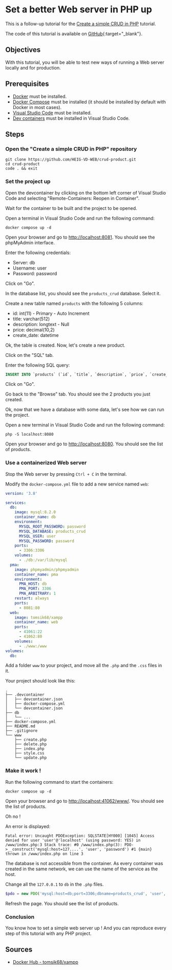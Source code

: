 # Set a better Web server in PHP up

This is a follow-up tutorial for the [Create a simple CRUD in PHP](/web-course/tutorials/create-a-simple-crud-in-php/) tutorial.

The code of this tutorial is available on [GitHub](https://github.com/HEIG-VD-WEB/crud-product-xampp){:target="_blank"}.

## Objectives

With this tutorial, you will be able to test new ways of running a Web server locally and for production.

## Prerequisites

- [Docker](https://docs.docker.com/get-docker/) must be installed.
- [Docker Compose](https://docs.docker.com/compose/install/) must be installed (it should be installed by default with Docker in most cases).
- [Visual Studio Code](https://code.visualstudio.com/download) must be installed.
- [Dev containers](https://code.visualstudio.com/docs/remote/containers) must be installed in Visual Studio Code.

## Steps

### Open the "Create a simple CRUD in PHP" repository

```
git clone https://github.com/HEIG-VD-WEB/crud-product.git
cd crud-product
code . && exit
```

### Set the project up

Open the devcontainer by clicking on the bottom left corner of Visual Studio Code and selecting "Remote-Containers: Reopen in Container".

Wait for the container to be built and the project to be opened.

Open a terminal in Visual Studio Code and run the following command:

```
docker compose up -d
```

Open your browser and go to [http://localhost:8081](http://localhost:8081). You should see the phpMyAdmin interface.

Enter the following credentials:

- Server: db
- Username: user
- Password: password

Click on "Go".

In the database list, you should see the `products_crud` database. Select it.

Create a new table named `products` with the following 5 columns:

- id: int(11) - Primary - Auto Increment
- title: varchar(512)
- description: longtext - Null
- price: decimal(10,2)
- create_date: datetime

Ok, the table is created. Now, let's create a new product.

Click on the "SQL" tab.

Enter the following SQL query:

```sql
INSERT INTO `products` (`id`, `title`, `description`, `price`, `create_date`) VALUES (NULL, 'Fairphone 3s', NULL, '300', '2023-11-01 10:42:24.000000'), (NULL, 'Fairphone 4', NULL, '350', '2023-11-01 10:42:24.000000');
```

Click on "Go".

Go back to the "Browse" tab. You should see the 2 products you just created.

Ok, now that we have a database with some data, let's see how we can run the project.

Open a new terminal in Visual Studio Code and run the following command:

```
php -S localhost:8080
```

Open your browser and go to [http://localhost:8080](http://localhost:8080). You should see the list of products.

### Use a containerized Web server

Stop the Web server by pressing `Ctrl + C` in the terminal.

Modify the `docker-compose.yml` file to add a new service named `web`:

```yml hl_lines="26-33"
version: '3.8'

services:
  db:
    image: mysql:8.2.0
    container_name: db
    environment:
      MYSQL_ROOT_PASSWORD: password
      MYSQL_DATABASE: products_crud
      MYSQL_USER: user
      MYSQL_PASSWORD: password
    ports:
      - 3306:3306
    volumes:
      - ./db:/var/lib/mysql
  pma:
    image: phpmyadmin/phpmyadmin
    container_name: pma
    environment:
      PMA_HOST: db
      PMA_PORT: 3306
      PMA_ARBITRARY: 1
    restart: always
    ports:
      - 8081:80
  web:
    image: tomsik68/xampp
    container_name: web
    ports:
      - 41061:22
      - 41062:80
    volumes:
      - ./www:/www
volumes:
  db:
```

Add a folder `www` to your project, and move all the `.php` and the `.css` files in it.

Your project should look like this:

```
.
├── .devcontainer
│   ├── devcontainer.json
│   ├── docker-compose.yml
│   └── devcontainer.json
├── db
│   └── ...
├── docker-compose.yml
├── README.md
├── .gitignore
└── www
    ├── create.php
    ├── delete.php
    ├── index.php
    ├── style.css
    └── update.php
```

### Make it work !

Run the following command to start the containers:

```
docker compose up -d
```

Open your browser and go to [http://localhost:41062/www/](http://localhost:41062/www). You should see the list of products.

Oh no !

An error is displayed:

```
Fatal error: Uncaught PDOException: SQLSTATE[HY000] [1045] Access denied for user 'user'@'localhost' (using password: YES) in /www/index.php:3 Stack trace: #0 /www/index.php(3): PDO->__construct('mysql:host=127....', 'user', 'password') #1 {main} thrown in /www/index.php on line 3
```

The database is not accessible from the container. As every container was created in the same network, we can use the name of the service as the host.

Change all the `127.0.0.1` to `db` in the `.php` files.

```php
$pdo = new PDO('mysql:host=db;port=3306;dbname=products_crud', 'user', 'password');
```

Refresh the page. You should see the list of products.

### Conclusion

You know how to set a simple web server up ! And you can reproduce every step of this tutorial with any PHP project.

## Sources

- [Docker Hub - tomsik68/xampp](https://hub.docker.com/r/tomsik68/xampp)
